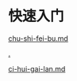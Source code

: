 # 快速入门

[chu-shi-fei-bu.md](chu-shi-fei-bu.md "mention")

[.](./ "mention")

[ci-hui-gai-lan.md](ci-hui-gai-lan.md "mention")
